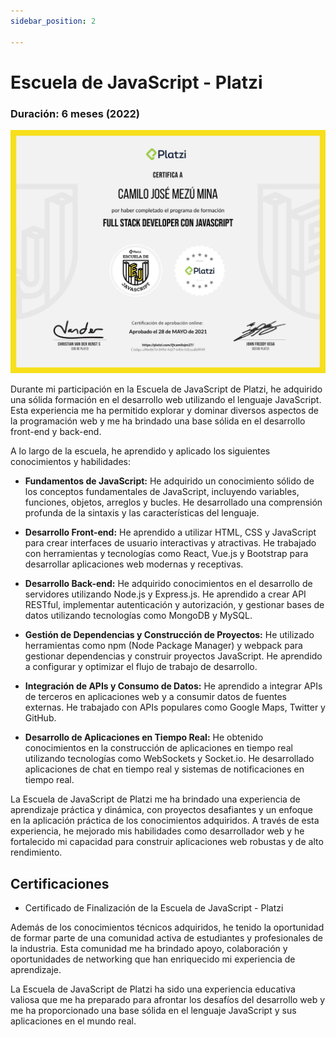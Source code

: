 ```yaml
---
sidebar_position: 2

---
```

# Escuela de JavaScript - Platzi
### Duración: 6 meses (2022)
![Docs Version Dropdown](./img/diploma-javascript.jpg)

Durante mi participación en la Escuela de JavaScript de Platzi, he adquirido una sólida formación en el desarrollo web utilizando el lenguaje JavaScript. Esta experiencia me ha permitido explorar y dominar diversos aspectos de la programación web y me ha brindado una base sólida en el desarrollo front-end y back-end.

A lo largo de la escuela, he aprendido y aplicado los siguientes conocimientos y habilidades:

- **Fundamentos de JavaScript:** He adquirido un conocimiento sólido de los conceptos fundamentales de JavaScript, incluyendo variables, funciones, objetos, arreglos y bucles. He desarrollado una comprensión profunda de la sintaxis y las características del lenguaje.

- **Desarrollo Front-end:** He aprendido a utilizar HTML, CSS y JavaScript para crear interfaces de usuario interactivas y atractivas. He trabajado con herramientas y tecnologías como React, Vue.js y Bootstrap para desarrollar aplicaciones web modernas y receptivas.

- **Desarrollo Back-end:** He adquirido conocimientos en el desarrollo de servidores utilizando Node.js y Express.js. He aprendido a crear API RESTful, implementar autenticación y autorización, y gestionar bases de datos utilizando tecnologías como MongoDB y MySQL.

- **Gestión de Dependencias y Construcción de Proyectos:** He utilizado herramientas como npm (Node Package Manager) y webpack para gestionar dependencias y construir proyectos JavaScript. He aprendido a configurar y optimizar el flujo de trabajo de desarrollo.

- **Integración de APIs y Consumo de Datos:** He aprendido a integrar APIs de terceros en aplicaciones web y a consumir datos de fuentes externas. He trabajado con APIs populares como Google Maps, Twitter y GitHub.

- **Desarrollo de Aplicaciones en Tiempo Real:** He obtenido conocimientos en la construcción de aplicaciones en tiempo real utilizando tecnologías como WebSockets y Socket.io. He desarrollado aplicaciones de chat en tiempo real y sistemas de notificaciones en tiempo real.

La Escuela de JavaScript de Platzi me ha brindado una experiencia de aprendizaje práctica y dinámica, con proyectos desafiantes y un enfoque en la aplicación práctica de los conocimientos adquiridos. A través de esta experiencia, he mejorado mis habilidades como desarrollador web y he fortalecido mi capacidad para construir aplicaciones web robustas y de alto rendimiento.

## Certificaciones
- Certificado de Finalización de la Escuela de JavaScript - Platzi

Además de los conocimientos técnicos adquiridos, he tenido la oportunidad de formar parte de una comunidad activa de estudiantes y profesionales de la industria. Esta comunidad me ha brindado apoyo, colaboración y oportunidades de networking que han enriquecido mi experiencia de aprendizaje.

La Escuela de JavaScript de Platzi ha sido una experiencia educativa valiosa que me ha preparado para afrontar los desafíos del desarrollo web y me ha proporcionado una base sólida en el lenguaje JavaScript y sus aplicaciones en el mundo real.
